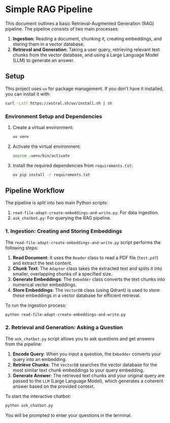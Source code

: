 # Simple RAG Pipeline

This document outlines a basic Retrieval-Augmented Generation (RAG) pipeline. The pipeline consists of two main processes:

1.  **Ingestion**: Reading a document, chunking it, creating embeddings, and storing them in a vector database.
2.  **Retrieval and Generation**: Taking a user query, retrieving relevant text chunks from the vector database, and using a Large Language Model (LLM) to generate an answer.

## Setup

This project uses `uv` for package management. If you don't have it installed, you can install it with:

```bash
curl -LsSf https://astral.sh/uv/install.sh | sh
```

### Environment Setup and Dependencies

1.  Create a virtual environment:
    ```bash
    uv venv
    ```

2.  Activate the virtual environment:
    ```bash
    source .venv/bin/activate
    ```

3.  Install the required dependencies from `requirements.txt`:
    ```bash
    uv pip install -r requirements.txt
    ```

## Pipeline Workflow

The pipeline is split into two main Python scripts:

1.  `read-file-adapt-create-embeddings-and-write.py`: For data ingestion.
2.  `ask_chatbot.py`: For querying the RAG pipeline.

### 1. Ingestion: Creating and Storing Embeddings

The `read-file-adapt-create-embeddings-and-write.py` script performs the following steps:

1.  **Read Document**: It uses the `Reader` class to read a PDF file (`test.pdf`) and extract the text content.
2.  **Chunk Text**: The `Adapter` class takes the extracted text and splits it into smaller, overlapping chunks of a specified size.
3.  **Generate Embeddings**: The `Embedder` class converts the text chunks into numerical vector embeddings.
4.  **Store Embeddings**: The `VectorDB` class (using Qdrant) is used to store these embeddings in a vector database for efficient retrieval.

To run the ingestion process:

```bash
python read-file-adapt-create-embeddings-and-write.py
```

### 2. Retrieval and Generation: Asking a Question

The `ask_chatbot.py` script allows you to ask questions and get answers from the pipeline:

1.  **Encode Query**: When you input a question, the `Embedder` converts your query into an embedding.
2.  **Retrieve Chunks**: The `VectorDB` searches the vector database for the most similar text chunk embeddings to your query embedding.
3.  **Generate Answer**: The retrieved text chunks and your original query are passed to the `LLM` (Large Language Model), which generates a coherent answer based on the provided context.

To start the interactive chatbot:

```bash
python ask_chatbot.py
```

You will be prompted to enter your questions in the terminal.
